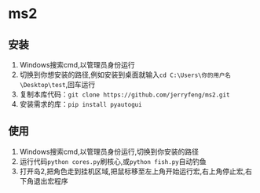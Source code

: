 # ms2

## 安装
1. Windows搜索cmd,以管理员身份运行
2. 切换到你想安装的路径,例如安装到桌面就输入`cd C:\Users\你的用户名\Desktop\test`,回车运行
3. 复制本库代码：`git clone https://github.com/jerryfeng/ms2.git`
4. 安装需求的库：`pip install pyautogui`

## 使用
1. Windows搜索cmd,以管理员身份运行,切换到你安装的路径
2. 运行代码`python cores.py`刷核心,或`python fish.py`自动钓鱼
3. 打开岛2,把角色走到挂机区域,把鼠标移至左上角开始运行宏,右上角停止宏,右下角退出宏程序
